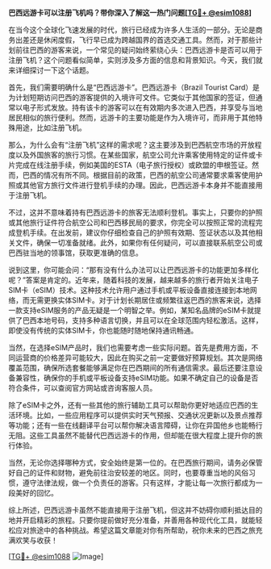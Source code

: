**巴西远游卡可以注册飞机吗？带你深入了解这一热门问题[[TG💪+ @esim1088](https://t.me/s/esim1088)]**

在当今这个全球化飞速发展的时代，旅行已经成为许多人生活的一部分。无论是商务出差还是休闲度假，飞行早已成为跨越国界的首选交通工具。然而，对于那些计划前往巴西的游客来说，一个常见的疑问始终萦绕心头：巴西远游卡是否可以用于注册飞机？这个问题看似简单，实则涉及多方面的信息和背景知识。今天，我们就来详细探讨一下这个话题。

首先，我们需要明确什么是“巴西远游卡”。巴西远游卡（Brazil Tourist Card）是为计划短期访问巴西的游客提供的入境许可文件。它类似于其他国家的签证，但通常以电子形式发放。持有该卡的游客可以在有效期内多次进入巴西，并享受与当地居民相似的旅行便利。然而，远游卡的主要功能是作为入境许可，而非用于其他特殊用途，比如注册飞机。

那么，为什么会有“注册飞机”这样的需求呢？这主要涉及到巴西航空市场的开放程度以及外国旅客的旅行习惯。在某些国家，航空公司允许乘客使用特定的证件或卡片完成在线注册手续，例如美国的ESTA（电子旅行授权）或欧盟的申根签证。然而，巴西的情况有所不同。根据目前的政策，巴西的航空公司通常要求乘客使用护照或其他官方旅行文件进行登机手续的办理。因此，巴西远游卡本身并不能直接用于注册飞机。

不过，这并不意味着持有巴西远游卡的旅客无法顺利登机。事实上，只要你的护照或其他旅行证件符合航空公司和巴西移民局的要求，你完全可以按照正常的流程完成登机手续。在出发前，建议你仔细检查自己的护照有效期、签证状态以及其他相关文件，确保一切准备就绪。此外，如果你有任何疑问，可以直接联系航空公司或巴西驻当地的领事馆，获取更准确的信息。

说到这里，你可能会问：“那有没有什么办法可以让巴西远游卡的功能更加多样化呢？”答案是肯定的。近年来，随着科技的发展，越来越多的旅行者开始关注电子SIM卡（eSIM）技术。这种技术允许用户通过手机或平板设备直接连接到本地网络，而无需更换实体SIM卡。对于计划长期居住或频繁往返巴西的旅客来说，选择一款支持eSIM服务的产品无疑是一个明智之举。例如，某知名品牌的eSIM卡就提供了巴西本地号码，支持多种语言切换，并且可以在全球范围内轻松激活。这样，即使没有传统的实体SIM卡，你也能随时随地保持通讯畅通。

当然，在选择eSIM产品时，我们也需要考虑一些实际问题。首先是费用方面，不同运营商的价格差异可能较大，因此在购买之前一定要做好预算规划。其次是网络覆盖范围，确保所选套餐能够满足你在巴西期间的所有通信需求。最后还要注意设备兼容性，确保你的手机或平板设备支持eSIM功能。如果不确定自己的设备是否符合条件，可以查阅官方网站或咨询客服人员。

除了eSIM卡之外，还有一些其他的旅行辅助工具可以帮助你更好地适应巴西的生活环境。比如，一些应用程序可以提供实时天气预报、交通状况更新以及景点推荐等功能；还有一些在线翻译平台可以帮你解决语言障碍，让你在异国他乡也能畅行无阻。这些工具虽然不能替代巴西远游卡的作用，但却能在很大程度上提升你的旅行体验。

当然，无论你选择哪种方式，安全始终是第一位的。在巴西旅行期间，请务必保管好自己的证件和财物，避免前往治安较差的地区。同时，也要尊重当地的风俗习惯，遵守法律法规，做一个负责任的游客。只有这样，才能让每一次旅行都成为一段美好的回忆。

综上所述，巴西远游卡虽然不能直接用于注册飞机，但这并不妨碍你顺利抵达目的地并开启精彩的旅程。只要你提前做好充分准备，并善用各种现代化工具，就能轻松应对旅途中的各种挑战。希望这篇文章能对你有所帮助，祝你未来的巴西之旅充满欢笑与收获！

[[TG💪+ @esim1088](https://t.me/s/esim1088) ![Image](https://i.postimg.cc/4NQfJmqS/Snipaste-2025-05-13-00-14-12.png)]